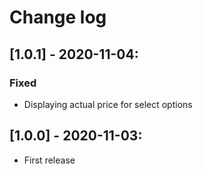 # Change log

## [1.0.1] - 2020-11-04:
### Fixed
- Displaying actual price for select options

## [1.0.0] - 2020-11-03:
- First release
